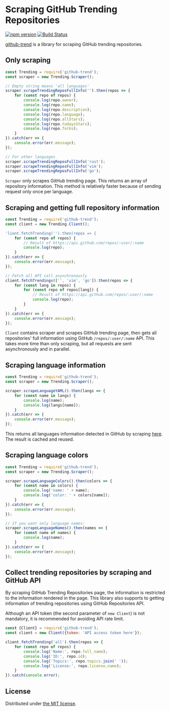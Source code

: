Scraping GitHub Trending Repositories
=====================================
[![npm version](https://badge.fury.io/js/github-trend.svg)](http://badge.fury.io/js/github-trend)
[![Build Status](https://travis-ci.org/rhysd/node-github-trend.svg?branch=travis)](https://travis-ci.org/rhysd/node-github-trend)

[github-trend](https://www.npmjs.com/package/github-trend) is a library for scraping GitHub trending repositories.

## Only scraping

```javascript
const Trending = require('github-trend');
const scraper = new Trending.Scraper();

// Empty string means 'all languages'
scraper.scrapeTrendingReposFullInfo('').then(repos => {
    for (const repo of repos) {
        console.log(repo.owner);
        console.log(repo.name);
        console.log(repo.description);
        console.log(repo.language);
        console.log(repo.allStars);
        console.log(repo.todaysStars);
        console.log(repo.forks);
    }
}).catch(err => {
    console.error(err.message);
});

// For other languages
scraper.scrapeTrendingReposFullInfo('rust');
scraper.scrapeTrendingReposFullInfo('vim');
scraper.scrapeTrendingReposFullInfo('go');
```

`Scraper` only scrapes GitHub trending page. This returns an array of repository information.
This method is relatively faster because of sending request only once per language.

## Scraping and getting full repository information

```javascript
const Trending = require('github-trend');
const client = new Trending.Client();

'lient.fetchTrending('').then(repos => {
    for (const repo of repos) {
        // Result of https://api.github.com/repos/:user/:name
        console.log(repo);
    }
}).catch(err => {
    console.error(err.message);
});

// Fetch all API call asynchronously
client.fetchTrendings(['', 'vim', 'go']).then(repos => {
    for (const lang in repos) {
        for (const repo of repos[lang]) {
            // Result of https://api.github.com/repos/:user/:name
            console.log(repo);
        }
    }
}).catch(err => {
    console.error(err.message);
});
```

`Client` contains scraper and scrapes GitHub trending page, then gets all repositories' full information using GitHub `/repos/:user/:name` API.
This takes more time than only scraping, but all requests are sent asynchronously and in parallel.

## Scraping language information

```javascript
const Trending = require('github-trend');
const scraper = new Trending.Scraper();

scraper.scrapeLanguageYAML().then(langs => {
    for (const name in langs) {
        console.log(name);
        console.log(langs[name]);
    }
}).catch(err => {
    console.error(err.message);
});
```

This returns all languages information detected in GitHub by scraping [here](https://raw.githubusercontent.com/github/linguist/master/lib/linguist/languages.yml).
The result is cached and reused.

## Scraping language colors

```javascript
const Trending = require('github-trend');
const scraper = new Trending.Scraper();

scraper.scrapeLanguageColors().then(colors => {
    for (const name in colors) {
        console.log('name: ' + name);
        console.log('color: ' + colors[name]);
    }
}).catch(err => {
    console.error(err.message);
});

// If you want only language names:
scraper.scrapeLanguageNames().then(names => {
    for (const name of names) {
        console.log(name);
    }
}).catch(err => {
    console.error(err.message);
});
```

## Collect trending repositories by scraping and GitHub API

By scraping GitHub Trending Repositories page, the information is restricted to the information
rendered in the page. This library also supports to getting information of trending repositories
using GitHub Repositories API.

Although an API token (the second parameter of `new Client`) is not mandatory, it is recommended
for avoiding API rate limit.

```javascript
const {Client} = require('github-trend');
const client = new Client({token: 'API access token here'});

client.fetchTrending('all').then(repos => {
    for (const repo of repos) {
        console.log('Name:', repo.full_name);
        console.log('ID:', repo.id);
        console.log('Topics:', repo.topics.join(' '));
        console.log('License:', repo.license.name);
    }
}).catch(console.error);
```

## License

Distributed under [the MIT license](LICENSE.txt).

